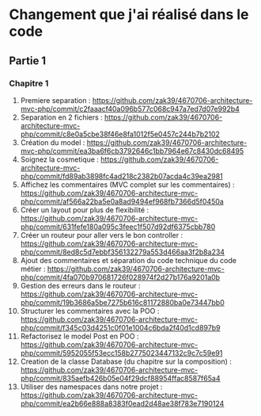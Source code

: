 # Changement que j'ai réalisé dans le code

## Partie 1

### Chapitre 1

1. Premiere separation : https://github.com/zak39/4670706-architecture-mvc-php/commit/c2faaacf40a096b577c068c947a7ed7d07e992b4
2. Separation en 2 fichiers  : https://github.com/zak39/4670706-architecture-mvc-php/commit/c8e0a5cbe38f46e8fa1012f5e0457c244b7b2102
3. Création du model : https://github.com/zak39/4670706-architecture-mvc-php/commit/ea3ba6f6cb3792646c1bb7964e67c8430dc68495
4. Soignez la cosmetique : https://github.com/zak39/4670706-architecture-mvc-php/commit/fd89ab3898fc4ad218c2382b07acda4c39ea2981
5. Affichez les commentaires (MVC complet sur les commentaires) : https://github.com/zak39/4670706-architecture-mvc-php/commit/af566a22ba5e0a8ad9494ef968fb7366d5f0450a
6. Créer un layout pour plus de flexibilité : https://github.com/zak39/4670706-architecture-mvc-php/commit/631fefe180a095c3feec1f507d92df6375cbb780
7. Créer un routeur pour aller vers le bon controller : https://github.com/zak39/4670706-architecture-mvc-php/commit/8ed8c5d7ebbf356132279a553d466aa3f2b8a234
8. Ajout des commentaires et séparation du code technique du code métier : https://github.com/zak39/4670706-architecture-mvc-php/commit/4fa070b970681726f028974f2d27b176a9201a0b
9. Gestion des erreurs dans le routeur : https://github.com/zak39/4670706-architecture-mvc-php/commit/19b3686a5be7275b616c81172880ba0e73447bb0
10. Structurer les commentaires avec la POO : https://github.com/zak39/4670706-architecture-mvc-php/commit/f345c03d4251c0f01e1004c6bda2f40d1cd897b9
11. Refactorisez le model Post en POO : https://github.com/zak39/4670706-architecture-mvc-php/commit/5952055f53ecc158b2775023447132c9c7c59e91
12. Creation de la classe Database (du chapitre sur la composition) : https://github.com/zak39/4670706-architecture-mvc-php/commit/835aefb426b05e04f29dcf88954ffac8587f65a4
13. Utiliser des namespaces dans notre projet : https://github.com/zak39/4670706-architecture-mvc-php/commit/ea2b66e888a8383f0ead2d48ae38f783e7190124
